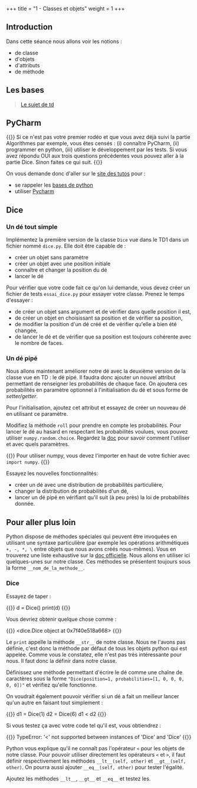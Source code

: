 +++
title = "1 - Classes et objets"
weight = 1
+++


## Introduction

Dans cette séance nous allons voir les notions :

  - de classe
  - d'objets
  - d'attributs
  - de méthode


## Les bases

> [Le sujet de td](/ressources/TD_1_impression.pdf)


## PyCharm

{{<note>}}
Si ce n'est pas votre premier rodéo et que vous avez déjà suivi la partie Algorithmes par exemple, vous êtes censés : (i) connaître PyCharm, (ii) programmer en python, (iii) utiliser le développement par les tests. Si vous avez répondu OUI aux trois questions précédentes vous pouvez aller à la partie Dice. Sinon faites ce qui suit.
{{</note>}}

On vous demande donc d'aller sur le [site des tutos](https://informatique.centrale-marseille.fr/tutos) pour :

  - se rappeler les [bases de python](https://informatique.centrale-marseille.fr/tutos/post/python-bases.html)
  - utiliser [Pycharm](https://informatique.centrale-marseille.fr/tutos/post/utilisation-pycharm-bases.html)


## Dice
### Un dé tout simple

Implémentez la première version de la classe `Dice` vue dans le TD1 dans un fichier nommé `dice.py`. Elle doit être capable de :

  - créer un objet sans paramètre
  - créer un objet avec une position initiale
  - connaître et changer la position du dé
  - lancer le dé

Pour vérifier que votre code fait ce qu'on lui demande, vous devez créer un fichier de tests `essai_dice.py` pour
essayer votre classe. Prenez le temps d'essayer :
  - de créer un objet sans argument et de vérifier dans quelle position il est,
  - de créer un objet en choisissant sa position et de vérifier sa position,
  - de modifier la position d'un dé créé et de vérifier qu'elle a bien été changée,
  - de lancer le dé et de vérifier que sa position est toujours cohérente avec le nombre de faces.

### Un dé pipé

Nous allons maintenant améliorer notre dé avec la deuxième version de la classe vue en TD : le dé pipé. Il faudra donc ajouter un nouvel attribut permettant de renseigner les probabilités de chaque face. On ajoutera ces probabilités en paramètre optionnel à l'initialisation du dé et sous forme de *setter/getter*.


Pour l'initialisation, ajoutez cet attribut et essayez de créer un nouveau dé en utilisant ce paramètre.

Modifiez la méthode `roll` pour prendre en compte les probabilités. Pour lancer le dé au hasard en respectant les probabilités voulues, vous pouvez utiliser `numpy.random.choice`. Regardez la [doc](https://docs.scipy.org/doc/numpy-dev/reference/generated/numpy.random.choice.html) pour savoir comment l'utiliser et avec quels paramètres.

{{<note>}}
Pour utiliser numpy, vous devez l'importer en haut de votre fichier avec `import numpy`.
{{</note>}}

Essayez les nouvelles fonctionnalités:

  - créer un dé avec une distribution de probabilités particulière,
  - changer la distribution de probabilités d'un dé,
  - lancer un dé pipé en vérifiant qu'il suit (à peu près) la loi de probabilités donnée.




## Pour aller plus loin

Python dispose de méthodes spéciales qui peuvent être invoquées en utilisant une syntaxe particulière (par exemple les
opérations arithmétiques `+, -, *, \` entre objets que nous avons créés nous-mêmes). Vous en trouverez une liste
exhaustive sur la [doc officielle](https://docs.python.org/3/reference/datamodel.html#special-method-names). Nous allons
en utiliser ici quelques-unes sur notre classe. Ces méthodes se présentent toujours sous la forme `__nom_de_la_methode__`.


### Dice
Essayez de taper :

{{<highlight python>}}
d = Dice()
print(d)
{{</highlight>}}

Vous devriez obtenir quelque chose comme :

{{<highlight python>}}
<dice.Dice object at 0x7f40e518a668>
{{</highlight>}}

Le `print` appelle la méthode `__str__` de notre classe. Nous ne l'avons pas définie, c'est donc la méthode par défaut de tous les objets python qui est appelée. Comme vous le constatez, elle n'est pas très intéressante pour nous. Il faut donc la définir dans notre classe.

Définissez une méthode permettant d'écrire le dé comme une chaîne de caractères sous la forme `"Dice(position=1,
probabilities=[1, 0, 0, 0, 0, 0])"` et vérifiez qu'elle fonctionne.

On voudrait également pouvoir vérifier si un dé a fait un meilleur lancer qu'un autre en faisant tout simplement :

{{<highlight python>}}
d1 = Dice(1)
d2 = Dice(6)
d1 < d2
{{</highlight>}}

Si vous testez ça avec votre code tel qu'il est, vous obtiendrez :

{{<highlight python>}}
TypeError: '<' not supported between instances of 'Dice' and 'Dice'
{{</highlight>}}

Python vous explique qu'il ne connaît pas l'opérateur `<` pour les objets de notre classe. Pour pouvoir utiliser
directement les opérateurs `<` et `>`, il faut définir respectivement les méthodes `__lt__(self, other)` et
`__gt__(self, other)`. On pourra aussi ajouter `__eq__(self, other)` pour tester l'égalité.

Ajoutez les méthodes `__lt__`, `__gt__` et `__eq__` et testez les.

